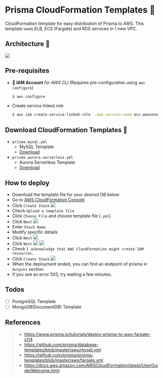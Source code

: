 # Prisma CloudFormation Templates 🔨
CloudFormation template for easy distribution of Prisma to AWS. This template uses ELB, ECS (Fargate) and RDS services in 1 new VPC.

## Architecture 📐
![](./images/architecture.jpeg)

## Pre-requisites
- 🔑 **IAM Account** for *AWS CLI* (Requires pre-configuration using `aws configure`)
  ```bash
  $ aws configure
  ```
- Create service linked role
  ```bash
  $ aws iam create-service-linked-role --aws-service-name ecs.amazonaws.com
  ```

## Download CloudFormation Templates 📄
- `prisma.mysql.yml`
  - MySQL Template
  - [Download](https://raw.githubusercontent.com/tonyfromundefined/prisma-cloudformation/master/prisma.mysql.yml)
- `prisma.aurora.serverless.yml`
  - Aurora Serverless Template
  - [Download](https://raw.githubusercontent.com/tonyfromundefined/prisma-cloudformation/master/prisma.aurora.serverless.ymll)

## How to deploy
- Download the template file for your desired DB below
- Go to [AWS CloudFormation Console](https://ap-northeast-2.console.aws.amazon.com/cloudformation)
- Click `Create Stack`
![](./images/screenshot-1.png)
- Check `Upload a template file`
- Click `Choose File` and choose template file (`.yml`)
- Click `Next`
![](./images/screenshot-2.png)
- Enter `Stack Name`
- Modify specific details
- Click `Next`
![](./images/screenshot-3.png)
- Click `Next`
![](./images/screenshot-4.png)
![](./images/screenshot-5.png)
- Check `I acknowledge that AWS CloudFormation might create IAM resources.`
- Click `Create Stack`
![](./images/screenshot-6.png)
- When the deployment ended, you can find an endpoint of prisma in `Outputs` section.
- If you see an error 503, try waiting a few minutes.

## Todos
- [ ] PostgreSQL Template
- [ ] MongoDB(DocumentDB) Template

## References
> - https://www.prisma.io/tutorials/deploy-prisma-to-aws-fargate-ct14
> - https://github.com/prisma/database-templates/blob/master/aws/mysql.yml
> - https://github.com/prisma/prisma-templates/blob/master/aws/fargate.yml
> - https://docs.aws.amazon.com/AWSCloudFormation/latest/UserGuide/Welcome.html